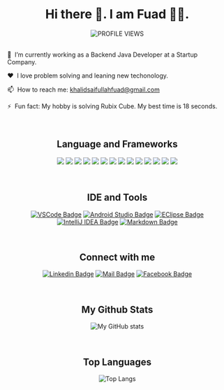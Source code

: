 
<h1 align="center"> Hi there 👋. I am Fuad 🧑‍💻.</h1> 

<div align='center'> 

<img src="https://komarev.com/ghpvc/?username=khalidsaifullahfuad&color=blue&style=flat-square&label=PROFILE+VIEWS" alt="PROFILE VIEWS"/>
 
</div><br/>

🔭 &nbsp;I’m currently working as a Backend Java Developer at a Startup Company.

❤️ &nbsp;I love problem solving and leaning new techonology.

📫 &nbsp;How to reach me: khalidsaifullahfuad@gmail.com

⚡ &nbsp;Fun fact: My hobby is solving Rubix Cube. My best time is 18 seconds.

<br/>
<h2 align="center"> Language and Frameworks </h2>

<div align='center'>
  
<img src="https://img.shields.io/badge/Java-ED8B00?style=for-the-badge&logo=java&logoColor=white"/> <img src="https://img.shields.io/badge/C-00599C?style=for-the-badge&logo=c&logoColor=white"/> <img src="https://img.shields.io/badge/c++-00599C?style=for-the-badge&logo=c%2B%2B&logoColor=white"/> <img src="https://img.shields.io/badge/JavaScript-F7DF1E?style=for-the-badge&logo=javascript&logoColor=black"/> <img src="https://img.shields.io/badge/jQuery-0769AD?style=for-the-badge&logo=jquery&logoColor=white"/> <img src="https://img.shields.io/badge/Python-646464?style=for-the-badge&logo=python"/> <img src="https://img.shields.io/badge/HTML5-E34F26?style=for-the-badge&logo=html5&logoColor=white)](#) [![CSS Badge](https://img.shields.io/badge/CSS3-1572B6?style=for-the-badge&logo=css3&logoColor=white"/> <img src="https://img.shields.io/badge/Bootstrap-563D7C?style=for-the-badge&logo=bootstrap&logoColor=white"/> <img src="https://img.shields.io/badge/Spring-6DB33F?style=for-the-badge&logo=spring&logoColor=white"/> <img src="https://img.shields.io/badge/SpringBoot-6DB33F?style=for-the-badge&logo=springboot&logoColor=white"/> <img src="https://img.shields.io/badge/Android-3DDC84?style=for-the-badge&logo=android&logoColor=white"/> <img src="https://img.shields.io/badge/PostgreSQL-316192?style=for-the-badge&logo=postgresql&logoColor=white"/> <img src="https://img.shields.io/badge/firebase-FFA611?style=for-the-badge&logo=firebase&logoColor=white"/> <img src="https://img.shields.io/badge/SQLite-07405E?style=for-the-badge&logo=sqlite&logoColor=white"/>

<!--
<img alt="Java" src="https://img.shields.io/badge/java-%23ED8B00.svg?style=flat&logo=java&logoColor=white"/> <img alt="C" src="https://img.shields.io/badge/c-%2300599C.svg?style=flat&logo=c&logoColor=white"/> <img alt="C++" src="https://img.shields.io/badge/c++-%2300599C.svg?style=flat&logo=c%2B%2B&logoColor=white"/> <img alt="Python" src="https://img.shields.io/badge/python-%2314354C.svg?style=flat&logo=python&logoColor=white"/> <img alt="JavaScript" src="https://img.shields.io/badge/javascript-%23323330.svg?style=flat&logo=javascript&logoColor=%23F7DF1E"/> <img alt="HTML5" src="https://img.shields.io/badge/html5-%23E34F26.svg?style=flat&logo=html5&logoColor=white"/> <img alt="CSS3" src="https://img.shields.io/badge/css3-%231572B6.svg?style=flat&logo=css3&logoColor=white"/> <img alt="Spring" src="https://img.shields.io/badge/spring-%236DB33F.svg?style=flat&logo=spring&logoColor=white"/> <img alt="jQuery" src="https://img.shields.io/badge/jquery-%230769AD.svg?style=flat&logo=jquery&logoColor=white"/> <img alt="Android" src="https://img.shields.io/badge/Android-3DDC84?style=flat&logo=android&logoColor=white" /> <img alt="Firebase" src="https://img.shields.io/badge/firebase-%23039BE5.svg?style=flat&logo=firebase"/> <img alt="Postgres" src ="https://img.shields.io/badge/postgres-%23316192.svg?style=flat&logo=postgresql&logoColor=white"/> <img alt="SQLite" src ="https://img.shields.io/badge/sqlite-%2307405e.svg?style=flat&logo=sqlite&logoColor=white"/>
-->

</div>
<br/>

<h2 align="center"> IDE and Tools </h2>

<div align='center'>
  
[![VSCode Badge](https://img.shields.io/badge/VSCode-0078d7?style=for-the-badge&logo=visualstudiocode&logoColor=white)](#) [![Android Studio Badge](https://img.shields.io/badge/AndroidStudio-073042?style=for-the-badge&logo=androidstudio)](#) [![EClipse Badge](https://img.shields.io/badge/Eclipse-2b2152?style=for-the-badge&logo=eclipse&logoColor=ef8f1d)](#) [![IntelliJ IDEA Badge](https://img.shields.io/badge/IntelliJIDEA-99509d?style=for-the-badge&logo=intellijidea)](#) [![Markdown Badge](https://img.shields.io/badge/Markdown-000000?style=for-the-badge&logo=markdown&logoColor=white)](#) 

</div> 
<br/>

<h2 align="center"> Connect with me</h2>

<div align="center">
  
[![Linkedin Badge](https://img.shields.io/badge/LinkedIn-0077B5?style=for-the-badge&logo=linkedin&logoColor=white)](https://www.linkedin.com/in/khalidsaifullahfuad/) [![Mail Badge](https://img.shields.io/badge/Gmail-D14836?style=for-the-badge&logo=gmail&logoColor=white)](mailto:khalidsaifullahfuad@gmail.com) [![Facebook Badge](https://img.shields.io/badge/Facebook-1877F2?style=for-the-badge&logo=facebook&logoColor=white)](https://facebook.com/khalid.saifullah.fuad) 
  
</div> 
<br/>  

<h2 align="center">My Github Stats</h2>

<div align="center">

 ![My GitHub stats](https://github-readme-stats.vercel.app/api?username=khalidsaifullahfuad&hide=prs&show_icons=true)

</div>
<br/>

<h2 align="center">Top Languages</h2>

<div align="center">

![Top Langs](https://github-readme-stats.vercel.app/api/top-langs/?username=khalidsaifullahfuad&layout=compact&langs_count=6)

</div 
 
<!--
**KhalidSaifullahFuad/KhalidSaifullahFuad** is a ✨ _special_ ✨ repository because its `README.md` (this file) appears on your GitHub profile.

Here are some ideas to get you started:

- 🔭 I’m currently working on ...
- 🌱 I’m currently learning ...
- 👯 I’m looking to collaborate on ...
- 🤔 I’m looking for help with ...
- 💬 Ask me about ...
- 📫 How to reach me: ...
- 😄 Pronouns: ...
- ⚡ Fun fact: ...
-->
